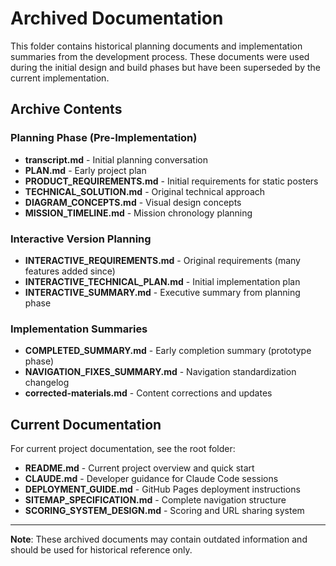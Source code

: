 # Archived Documentation

This folder contains historical planning documents and implementation summaries from the development process. These documents were used during the initial design and build phases but have been superseded by the current implementation.

## Archive Contents

### Planning Phase (Pre-Implementation)
- **transcript.md** - Initial planning conversation
- **PLAN.md** - Early project plan
- **PRODUCT_REQUIREMENTS.md** - Initial requirements for static posters
- **TECHNICAL_SOLUTION.md** - Original technical approach
- **DIAGRAM_CONCEPTS.md** - Visual design concepts
- **MISSION_TIMELINE.md** - Mission chronology planning

### Interactive Version Planning
- **INTERACTIVE_REQUIREMENTS.md** - Original requirements (many features added since)
- **INTERACTIVE_TECHNICAL_PLAN.md** - Initial implementation plan
- **INTERACTIVE_SUMMARY.md** - Executive summary from planning phase

### Implementation Summaries
- **COMPLETED_SUMMARY.md** - Early completion summary (prototype phase)
- **NAVIGATION_FIXES_SUMMARY.md** - Navigation standardization changelog
- **corrected-materials.md** - Content corrections and updates

## Current Documentation

For current project documentation, see the root folder:

- **README.md** - Current project overview and quick start
- **CLAUDE.md** - Developer guidance for Claude Code sessions
- **DEPLOYMENT_GUIDE.md** - GitHub Pages deployment instructions
- **SITEMAP_SPECIFICATION.md** - Complete navigation structure
- **SCORING_SYSTEM_DESIGN.md** - Scoring and URL sharing system

---

**Note**: These archived documents may contain outdated information and should be used for historical reference only.

